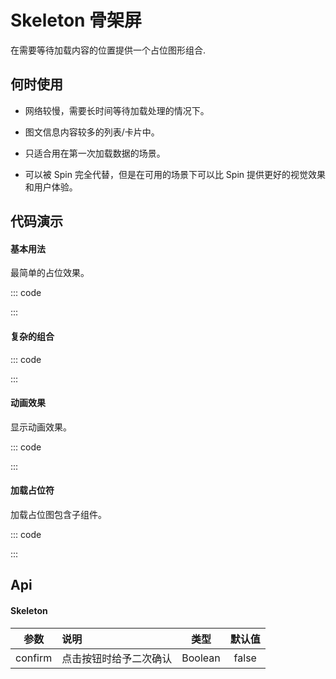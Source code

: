 # Skeleton 骨架屏

在需要等待加载内容的位置提供一个占位图形组合.

## 何时使用

- 网络较慢，需要长时间等待加载处理的情况下。

- 图文信息内容较多的列表/卡片中。

- 只适合用在第一次加载数据的场景。

- 可以被 Spin 完全代替，但是在可用的场景下可以比 Spin 提供更好的视觉效果和用户体验。

## 代码演示

#### 基本用法

最简单的占位效果。

::: code

<template>
  <a-skeleton :loading="loading"/>
</template>

<script>

export default {
  data() {
    return {
        loading:true
    }
  },
  methods: {

  }
}
</script>

:::

#### 复杂的组合

::: code

<template>
  <a-skeleton :loading="loading" title avatar :paragraph="{rows: 4}"/>
</template>

<script>

export default {
  data() {
    return {
        loading:true
    }
  },
  methods: {

  }
}
</script>

:::

#### 动画效果

显示动画效果。

::: code

<template>
  <a-skeleton :loading="loading" active/>
</template>

<script>

export default {
  data() {
    return {
        loading:true
    }
  },
  methods: {

  }
}
</script>

:::

#### 加载占位符

加载占位图包含子组件。

::: code

<template>
    <div>
        <el-switch
            v-model="loading">
        </el-switch>
        <a-skeleton :loading="loading" active>
           <el-form ref="form" :model="form" label-width="80px">
                <el-form-item label="活动名称">
                    <el-input v-model="form.name"></el-input>
                </el-form-item>
                <el-form-item label="活动区域">
                    <el-select v-model="form.region" placeholder="请选择活动区域">
                    <el-option label="区域一" value="shanghai"></el-option>
                    <el-option label="区域二" value="beijing"></el-option>
                    </el-select>
                </el-form-item>
                <el-form-item label="活动时间">
                    <el-col :span="11">
                    <el-date-picker type="date" placeholder="选择日期" v-model="form.date1" style="width: 100%;"></el-date-picker>
                    </el-col>
                    <el-col class="line" :span="2">-</el-col>
                    <el-col :span="11">
                    <el-time-picker placeholder="选择时间" v-model="form.date2" style="width: 100%;"></el-time-picker>
                    </el-col>
                </el-form-item>
                <el-form-item label="即时配送">
                    <el-switch v-model="form.delivery"></el-switch>
                </el-form-item>
                <el-form-item label="活动性质">
                    <el-checkbox-group v-model="form.type">
                    <el-checkbox label="美食/餐厅线上活动" name="type"></el-checkbox>
                    <el-checkbox label="地推活动" name="type"></el-checkbox>
                    <el-checkbox label="线下主题活动" name="type"></el-checkbox>
                    <el-checkbox label="单纯品牌曝光" name="type"></el-checkbox>
                    </el-checkbox-group>
                </el-form-item>
                <el-form-item label="特殊资源">
                    <el-radio-group v-model="form.resource">
                    <el-radio label="线上品牌商赞助"></el-radio>
                    <el-radio label="线下场地免费"></el-radio>
                    </el-radio-group>
                </el-form-item>
                <el-form-item label="活动形式">
                    <el-input type="textarea" v-model="form.desc"></el-input>
                </el-form-item>
                <el-form-item>
                    <el-button type="primary" @click="onSubmit">立即创建</el-button>
                    <el-button>取消</el-button>
                </el-form-item>
            </el-form>
        </a-skeleton>
    </div>

</template>

<script>

export default {
  data() {
    return {
        loading:true,
        form: {
          name: '',
          region: '',
          date1: '',
          date2: '',
          delivery: false,
          type: [],
          resource: '',
          desc: ''
        }
    }
  },
  methods: {
      onSubmit() {
        console.log('submit!');
      }
  }
}
</script>

:::

## Api

#### Skeleton

|  参数   | 说明                   |  类型   | 默认值 |
| :-----: | :--------------------- | :-----: | :----: |
| confirm | 点击按钮时给予二次确认 | Boolean | false  |
